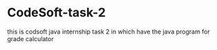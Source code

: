 # CodeSoft-task-2
this is codsoft java internship task 2 in which have the java program for grade calculator
